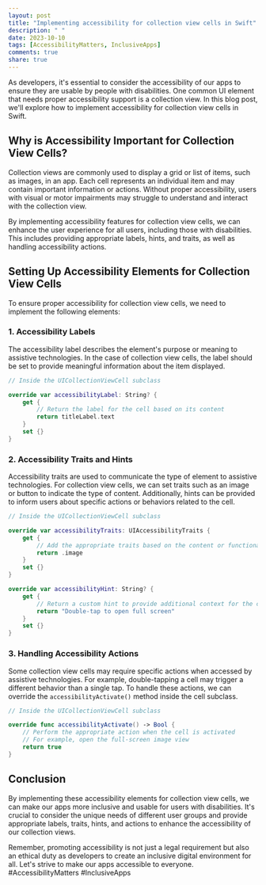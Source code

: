 ```yaml
---
layout: post
title: "Implementing accessibility for collection view cells in Swift"
description: " "
date: 2023-10-10
tags: [AccessibilityMatters, InclusiveApps]
comments: true
share: true
---
```


As developers, it's essential to consider the accessibility of our apps to ensure they are usable by people with disabilities. One common UI element that needs proper accessibility support is a collection view. In this blog post, we'll explore how to implement accessibility for collection view cells in Swift.

## Why is Accessibility Important for Collection View Cells?

Collection views are commonly used to display a grid or list of items, such as images, in an app. Each cell represents an individual item and may contain important information or actions. Without proper accessibility, users with visual or motor impairments may struggle to understand and interact with the collection view.

By implementing accessibility features for collection view cells, we can enhance the user experience for all users, including those with disabilities. This includes providing appropriate labels, hints, and traits, as well as handling accessibility actions.

## Setting Up Accessibility Elements for Collection View Cells

To ensure proper accessibility for collection view cells, we need to implement the following elements:

### 1. Accessibility Labels

The accessibility label describes the element's purpose or meaning to assistive technologies. In the case of collection view cells, the label should be set to provide meaningful information about the item displayed.

```swift
// Inside the UICollectionViewCell subclass

override var accessibilityLabel: String? {
    get {
        // Return the label for the cell based on its content
        return titleLabel.text
    }
    set {}
}
```

### 2. Accessibility Traits and Hints

Accessibility traits are used to communicate the type of element to assistive technologies. For collection view cells, we can set traits such as an image or button to indicate the type of content. Additionally, hints can be provided to inform users about specific actions or behaviors related to the cell.

```swift
// Inside the UICollectionViewCell subclass

override var accessibilityTraits: UIAccessibilityTraits {
    get {
        // Add the appropriate traits based on the content or functionality of the cell
        return .image
    }
    set {}
}

override var accessibilityHint: String? {
    get {
        // Return a custom hint to provide additional context for the cell
        return "Double-tap to open full screen"
    }
    set {}
}
```

### 3. Handling Accessibility Actions

Some collection view cells may require specific actions when accessed by assistive technologies. For example, double-tapping a cell may trigger a different behavior than a single tap. To handle these actions, we can override the `accessibilityActivate()` method inside the cell subclass.

```swift
// Inside the UICollectionViewCell subclass

override func accessibilityActivate() -> Bool {
    // Perform the appropriate action when the cell is activated
    // For example, open the full-screen image view
    return true
}
```

## Conclusion

By implementing these accessibility elements for collection view cells, we can make our apps more inclusive and usable for users with disabilities. It's crucial to consider the unique needs of different user groups and provide appropriate labels, traits, hints, and actions to enhance the accessibility of our collection views.

Remember, promoting accessibility is not just a legal requirement but also an ethical duty as developers to create an inclusive digital environment for all. Let's strive to make our apps accessible to everyone. #AccessibilityMatters #InclusiveApps